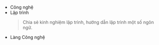 * Công nghệ
* Lập trình
    > Chia sẻ kinh nghiệm lập trình, hướng dẫn lập trình một số ngôn ngữ.
* Làng Công nghệ